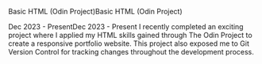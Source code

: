
Basic HTML (Odin Project)Basic HTML (Odin Project)

Dec 2023 - PresentDec 2023 - Present
I recently completed an exciting project where I applied my HTML skills gained through The Odin Project to create a responsive portfolio website. This project also exposed me to Git Version Control for tracking changes throughout the development process.